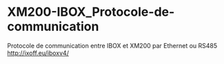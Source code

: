 # XM200-IBOX_Protocole-de-communication
Protocole de communication entre IBOX et XM200 par Ethernet ou RS485     http://ixoff.eu/iboxv4/
